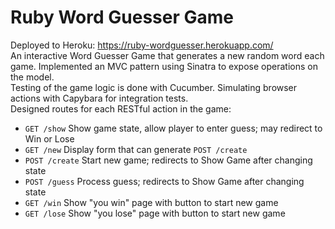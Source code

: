 # Ruby Word Guesser Game
Deployed to Heroku: https://ruby-wordguesser.herokuapp.com/ </br>
An interactive Word Guesser Game that generates a new random word each game. Implemented an MVC pattern using Sinatra to expose operations on the model. </br>
Testing of the game logic is done with Cucumber. Simulating browser actions with Capybara for integration tests. </br>
Designed routes for each RESTful action in the game:
- `GET /show` Show game state, allow player to enter guess; may redirect to Win or Lose
- `GET /new` Display form that can generate `POST /create`
- `POST /create` Start new game; redirects to Show Game after changing state
- `POST /guess` Process guess; redirects to Show Game after changing state
- `GET /win` Show "you win" page with button to start new game
- `GET /lose` Show "you lose" page with button to start new game

